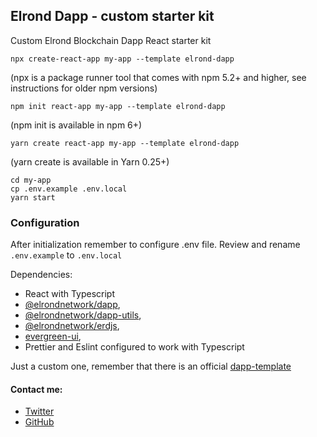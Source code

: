 ## Elrond Dapp - custom starter kit

Custom Elrond Blockchain Dapp React starter kit

```
npx create-react-app my-app --template elrond-dapp
```
(npx is a package runner tool that comes with npm 5.2+ and higher, see instructions for older npm versions)

```
npm init react-app my-app --template elrond-dapp
```
(npm init is available in npm 6+)

```
yarn create react-app my-app --template elrond-dapp
```
(yarn create is available in Yarn 0.25+)

```
cd my-app
cp .env.example .env.local
yarn start
```

### Configuration

After initialization remember to configure .env file. Review and rename `.env.example` to `.env.local`

Dependencies: 

- React with Typescript
- [@elrondnetwork/dapp](https://github.com/ElrondNetwork/dapp),
- [@elrondnetwork/dapp-utils](https://github.com/ElrondNetwork/dapp-utils),
- [@elrondnetwork/erdjs](https://github.com/ElrondNetwork/elrond-sdk-erdjs),
- [evergreen-ui](https://evergreen.segment.com/),
- Prettier and Eslint configured to work with Typescript

 Just a custom one, remember that there is an official [dapp-template](https://github.com/ElrondNetwork/dapp-template)
 
 #### Contact me: 

 - [Twitter](https://twitter.com/JulianCwirko)
 - [GitHub](https://github.com/juliancwirko)
